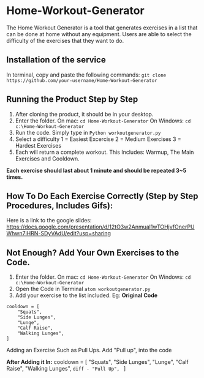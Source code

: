 # Home-Workout-Generator
The Home Workout Generator is a tool that generates exercises in a list that can be done at home without any equipment. Users are able to select the difficulty of the exercises that they want to do. 

## Installation of the service
In terminal, copy and paste the following commands: 
```git clone https://github.com/your-username/Home-Workout-Generator```

## Running the Product Step by Step
1. After cloning the product, it should be in your desktop. 
2. Enter the folder. 
  On mac: ```cd Home-Workout-Generator```
  On Windows: ```cd c:\Home-Workout-Generator```
3. Run the code. 
  Simply type in ```Python workoutgenerator.py```
4. Select a difficulty
  1 = Easiest Excercise
  2 = Medium Exercises
  3 = Hardest Exercises
5. Each will return a complete workout. 
This Includes: Warmup, The Main Exercises and Cooldown. 

__Each exercise should last about 1 minute and should be repeated 3~5 times.__

## How To Do Each Exercise Correctly (Step by Step Procedures, Includes Gifs): 
Here is a link to the google slides: https://docs.google.com/presentation/d/12tO3w2Anmual1wTOHjvfOnerPUWhwn7iHRN-SDyVAdU/edit?usp=sharing

## Not Enough? Add Your Own Exercises to the Code. 
1. Enter the folder. 
  On mac: ```cd Home-Workout-Generator```
  On Windows: ```cd c:\Home-Workout-Generator```
2. Open the Code in Terminal
  ```atom workoutgenerator.py```
3. Add your exercise to the list included. 
Eg: 
**Original Code**
```
cooldown = [
    "Squats",
    "Side Lunges",
    "Lunge",
    "Calf Raise",
    "Walking Lunges",
]
```

Adding an Exercise Such as Pull Ups. 
Add "Pull up", into the code

**After Adding it In:**
cooldown = [
    "Squats",
    "Side Lunges",
    "Lunge",
    "Calf Raise",
    "Walking Lunges",
    ```diff
    - "Pull Up",
    ```
]
